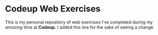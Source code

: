 # Codeup Web Exercises

 This is my personal repository of web exercises
 I've completed during my _amazing_ time at **Codeup.**
 I added this line for the sake of seeing a change 